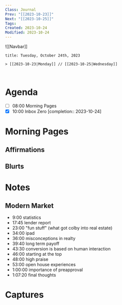 ```yaml
---
Class: Journal
Prev: "[[2023-10-23]]"
Next: "[[2023-10-25]]"
Tags: 
Created: 2023-10-24
Modified: 2023-10-24
---
```


![[Navbar]]

```ad-date
title: Tuesday, October 24th, 2023

> [[2023-10-23|Monday]] // [[2023-10-25|Wednesday]]



```

# Agenda

- [ ] 08:00 Morning Pages
- [x] 10:00 Inbox Zero  [completion:: 2023-10-24]

# Morning Pages

>

## Affirmations

## Blurts

# Notes

## Modern Market

- 9:00 statistics
- 17:45 lender report
- 23:00 "fun stuff" (what got colby into real estate)
- 34:00 ipad
- 36:00 misconceptions in realty
- 39:40 long term payoff
- 43:30 conversion is based on human interaction
- 46:00 starting at the top
- 48:00 high praise
- 53:00 open house experiences
- 1:00:00 importance of preapproval
- 1:07:20 final thoughts

# Captures
